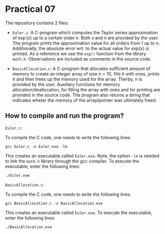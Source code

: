 # Practical 07

The repository contains 2 files:

* `Euler.c`: A C-program which computes the Taylor series approximation of $\exp(x)$ up to a certain order $n$. Both $x$ and $n$ are provided by the user. The program prints the approximation value for all orders from 1 up to $n$. Additionally, the absolute error wrt. to the actual value for $exp(x)$ is printed. As a reference we use the `exp()` function from the library `math.h`. Observations are included as comments in the source code.

* `BasicAllocation.c`: A C-program that allocates sufficient amount of memory to create an integer array of size $n=10$, fills it with ones, prints it and then frees up the memory used for the array. Therby, $n$ is provided by the user. Auxillary functions for memory allocation/deallocation, for filling the array with ones and for printing are provided in the source code. The program also returns a string that indicates wheter the memory of the array/pointer was ultimately freed.

## How to compile and run the program?

`Euler.c`: 

To compile the C code, one needs to write the following lines:
```
gcc Euler.c -o Euler.exe -lm
```
This creates an executable called `Euler.exe`. Note, the option `-lm` is needed to link the `math.h` library through the gcc compiler. To execute the executable, enter the following lines:

```
./Euler.exe
```

`BasicAllocation.c`:

To compile the C code, one needs to write the following lines:
```
gcc BasicAllocation.c -o BasicAllocation.exe 
```
This creates an executable called `Euler.exe`. To execute the executable, enter the following lines:
```
./BasicAllocation.exe
```
